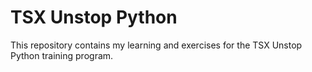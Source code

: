 # TSX Unstop Python
This repository contains my learning and exercises for the TSX Unstop Python training program.
